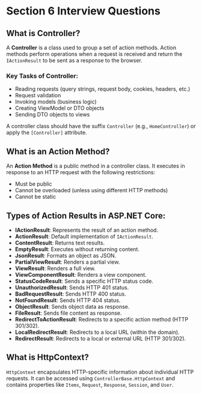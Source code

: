 
# Section 6 Interview Questions

## What is Controller?
A **Controller** is a class used to group a set of action methods. Action methods perform operations when a request is received and return the `IActionResult` to be sent as a response to the browser.

### Key Tasks of Controller:
- Reading requests (query strings, request body, cookies, headers, etc.)
- Request validation
- Invoking models (business logic)
- Creating ViewModel or DTO objects
- Sending DTO objects to views

A controller class should have the suffix `Controller` (e.g., `HomeController`) or apply the `[Controller]` attribute.

## What is an Action Method?
An **Action Method** is a public method in a controller class. It executes in response to an HTTP request with the following restrictions:
- Must be public
- Cannot be overloaded (unless using different HTTP methods)
- Cannot be static

## Types of Action Results in ASP.NET Core:
- **IActionResult**: Represents the result of an action method.
- **ActionResult**: Default implementation of `IActionResult`.
- **ContentResult**: Returns text results.
- **EmptyResult**: Executes without returning content.
- **JsonResult**: Formats an object as JSON.
- **PartialViewResult**: Renders a partial view.
- **ViewResult**: Renders a full view.
- **ViewComponentResult**: Renders a view component.
- **StatusCodeResult**: Sends a specific HTTP status code.
- **UnauthorizedResult**: Sends HTTP 401 status.
- **BadRequestResult**: Sends HTTP 400 status.
- **NotFoundResult**: Sends HTTP 404 status.
- **ObjectResult**: Sends object data as response.
- **FileResult**: Sends file content as response.
- **RedirectToActionResult**: Redirects to a specific action method (HTTP 301/302).
- **LocalRedirectResult**: Redirects to a local URL (within the domain).
- **RedirectResult**: Redirects to a local or external URL (HTTP 301/302).

## What is HttpContext?
`HttpContext` encapsulates HTTP-specific information about individual HTTP requests. It can be accessed using `ControllerBase.HttpContext` and contains properties like `Items`, `Request`, `Response`, `Session`, and `User`.
